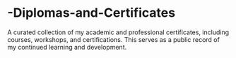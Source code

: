 # -Diplomas-and-Certificates
A curated collection of my academic and professional certificates, including courses, workshops, and certifications. This serves as a public record of my continued learning and development.
